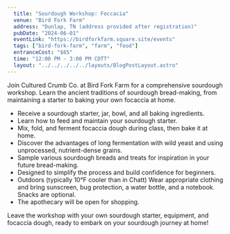 ```yaml
---
  title: "Sourdough Workshop: Foccacia"
  venue: "Bird Fork Farm"
  address: "Dunlap, TN (address provided after registration)"
  pubDate: "2024-06-01"
  eventLink: "https://birdforkfarm.square.site/events"
  tags: ["bird-fork-farm", "farm", "food"]
  entranceCost: "$65"
  time: "12:00 PM - 3:00 PM CDTT"
  layout: "../../../../../layouts/BlogPostLayout.astro"
---
```



Join Cultured Crumb Co. at Bird Fork Farm for a comprehensive sourdough workshop. Learn the ancient traditions of sourdough bread-making, from maintaining a starter to baking your own focaccia at home.


- Receive a sourdough starter, jar, bowl, and all baking ingredients.
- Learn how to feed and maintain your sourdough starter.
- Mix, fold, and ferment focaccia dough during class, then bake it at home.
-  Discover the advantages of long fermentation with wild yeast and using unprocessed, nutrient-dense grains.
- Sample various sourdough breads and treats for inspiration in your future bread-making.
- Designed to simplify the process and build confidence for beginners.
- Outdoors (typically 10°F cooler than in Chatt)
Wear appropriate clothing and bring sunscreen, bug protection, a water bottle, and a notebook.
Snacks are optional.
- The apothecary will be open for shopping.

Leave the workshop with your own sourdough starter, equipment, and focaccia dough, ready to embark on your sourdough journey at home!